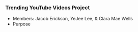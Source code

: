 ### Trending YouTube Videos Project
- Members: Jacob Erickson, YeJee Lee, & Clara Mae Wells
- Purpose
